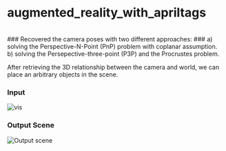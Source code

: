 # augmented_reality_with_apriltags

</br>
### Recovered the camera poses with two different approaches: ###
  a) solving the Perspective-N-Point (PnP) problem with coplanar assumption.</br>
  b) solving the Persepective-three-point (P3P) and the Procrustes problem.</br>

After retrieving the 3D relationship between the camera and world, we can place an arbitrary objects in the scene. </br>

### Input ###

![vis](https://user-images.githubusercontent.com/114776023/223619588-c2ec04b1-4074-4f47-8918-c05f9c4d7ccf.png)

### Output Scene ###
![Output scene](https://github.com/Anisha-Singrodia/augmented_reality_with_apriltags/blob/9a788175f85368b583e43acb11c5d92141fcec27/VR_res.gif)
